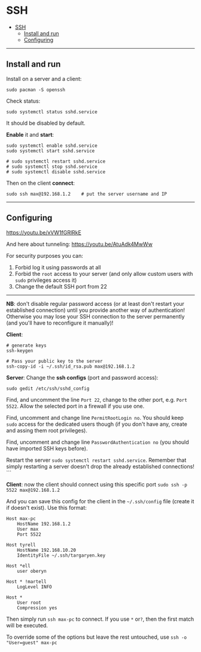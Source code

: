 # SSH

- [SSH](#ssh)
  - [Install and run](#install-and-run)
  - [Configuring](#configuring)

***


## Install and run

Install on a server and a client:

```
sudo pacman -S openssh
```

Check status: 

```
sudo systemctl status sshd.service
```

It should be disabled by default. 

**Enable** it and **start**:

```
sudo systemctl enable sshd.service
sudo systemctl start sshd.service

# sudo systemctl restart sshd.service
# sudo systemctl stop sshd.service
# sudo systemctl disable sshd.service
```

Then on the client **connect**:

```
sudo ssh max@192.168.1.2	# put the server username and IP
```

***


## Configuring 

https://youtu.be/xVW1fGRlRkE

And here about tunneling: https://youtu.be/AtuAdk4MwWw

For security purposes you can:

1. Forbid log it using passwords at all
2. Forbid the `root` access to your server (and only allow custom users with `sudo` privileges access it)
3. Change the default SSH port from 22

***

**NB**: don't disable regular password access (or at least don't restart your established connection) until you provide another way of authentication! Otherwise you may lose your SSH connection to the server permanently (and you'll have to reconfigure it manually)!

**Client**: 

```
# generate keys
ssh-keygen 

# Pass your public key to the server
ssh-copy-id -i ~/.ssh/id_rsa.pub max@192.168.1.2
```

**Server**: Change the **ssh configs** (port and password access):

```
sudo gedit /etc/ssh/sshd_config
```

Find, and uncomment the line `Port 22`, change to the other port, e.g. `Port 5522`. Allow the selected port in a firewall if you use one.

Find, uncomment and change line `PermitRootLogin no`. You should keep `sudo` access for the dedicated users though (if you don't have any, create and assing them root privileges).

Find, uncomment and change line `PasswordAuthentication no` (you should have imported SSH keys before).

Restart the server `sudo systemctl restart sshd.service`. Remember that simply restarting a server doesn't drop the already established connections! ```


**Client**: now the client should connect using this specific port `sudo ssh -p 5522 max@192.168.1.2`

And you can save this config for the client in the `~/.ssh/config` file (create it if doesn't exist). Use this format:

```
Host max-pc
    HostName 192.168.1.2
    User max
    Port 5522

Host tyrell
    HostName 192.168.10.20
    IdentityFile ~/.ssh/targaryen.key

Host *ell
    user oberyn

Host * !martell
    LogLevel INFO

Host *
    User root
    Compression yes
```

Then simply run `ssh max-pc` to connect. If you use `*` or`?`, then the first match will be executed.

To override some of the options but leave the rest untouched, use `ssh -o "User=guest" max-pc`